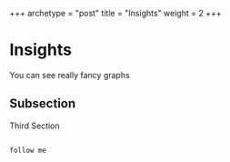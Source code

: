 +++
archetype = "post"
title = "Insights"
weight = 2
+++

Insights
========

You can see really fancy graphs

Subsection
----------

Third Section
~~~~~~~~~~~~~~

follow me
